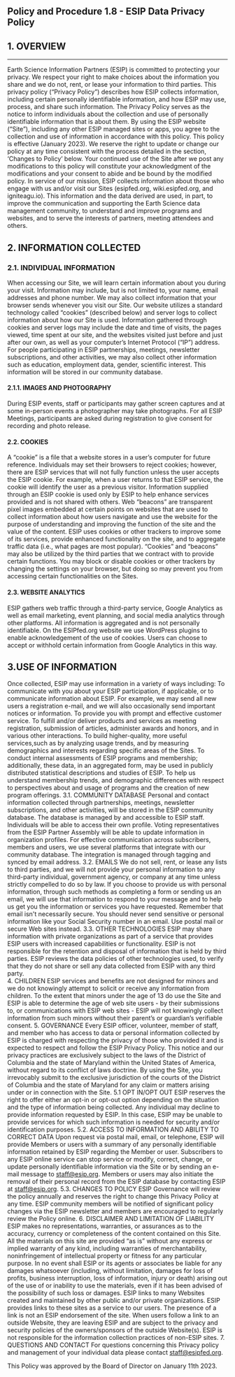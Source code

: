 ## Policy and Procedure 1.8 - ESIP Data Privacy Policy

## 1. OVERVIEW
----
Earth Science Information Partners (ESIP) is committed to protecting your privacy. We respect your right to make choices about the information you share and we do not, rent, or lease your information to third parties. This privacy policy (“Privacy Policy”) describes how ESIP collects information, including certain personally identifiable information, and how ESIP may use, process, and share such information. The Privacy Policy serves as the notice to inform individuals about the collection and use of personally identifiable information that is about them.
By using the ESIP website (“Site”), including any other ESIP managed sites or apps, you agree to the collection and use of information in accordance with this policy. This policy is effective (January 2023). We reserve the right to update or change our policy at any time consistent with the process detailed in the section, ‘Changes to Policy’ below. Your continued use of the Site after we post any modifications to this policy will constitute your acknowledgment of the modifications and your consent to abide and be bound by the modified policy.
In service of our mission, ESIP collects information about those who engage with us and/or visit our Sites (esipfed.org, wiki.esipfed.org, and igniteagu.io). This information and the data derived are used, in part, to improve the communication and supporting the Earth Science data management community, to understand and improve programs and websites, and to serve the interests of partners, meeting attendees and others.

**2. INFORMATION COLLECTED**
----
### 2.1. INDIVIDUAL INFORMATION
When accessing our Site, we will learn certain information about you during your visit. Information may include, but is not limited to, your name, email addresses and phone number. We may also collect information that your browser sends whenever you visit our Site. Our website utilizes a standard technology called “cookies” (described below) and server logs to collect information about how our Site is used. Information gathered through cookies and server logs may include the date and time of visits, the pages viewed, time spent at our site, and the websites visited just before and just after our own, as well as your computer’s Internet Protocol (“IP”) address.
For people participating in ESIP partnerships, meetings, newsletter subscriptions, and other activities, we may also collect other information such as education, employment data, gender, scientific interest. This information will be stored in our community database.
#### 2.1.1. IMAGES AND PHOTOGRAPHY
During ESIP events, staff or participants may gather screen captures and at some in-person events a photographer may take photographs. For all ESIP Meetings, participants are asked during registration to give consent for recording and photo release.
#### 2.2. COOKIES
A “cookie” is a file that a website stores in a user’s computer for future reference. Individuals may set their browsers to reject cookies; however, there are ESIP services that will not fully function unless the user accepts the ESIP cookie. For example, when a user returns to that ESIP service, the cookie will identify the user as a previous visitor. Information supplied through an ESIP cookie is used only by ESIP to help enhance services provided and is not shared with others. 
Web “beacons” are transparent pixel images embedded at certain points on websites that are used to collect information about how users navigate and use the website for the purpose of understanding and improving the function of the site and the value of the content. ESIP uses cookies or other trackers to improve some of its services, provide enhanced functionality on the site, and to aggregate traffic data (i.e., what pages are most popular). 
“Cookies” and “beacons” may also be utilized by the third parties that we contract with to provide certain functions. You may block or disable cookies or other trackers by changing the settings on your browser, but doing so may prevent you from accessing certain functionalities on the Sites.
#### 2.3. WEBSITE ANALYTICS
ESIP gathers web traffic through a third-party service, Google Analytics as well as email marketing, event planning, and social media analytics through other platforms. All information is aggregated and is not personally identifiable. On the ESIPfed.org website we use WordPress plugins to enable acknowledgement of the use of cookies. Users can choose to accept or withhold certain information from Google Analytics in this way. 

3.USE OF INFORMATION
----
Once collected, ESIP may use information in a variety of ways including: 
To communicate with you about your ESIP participation, if applicable, or to communicate information about ESIP. For example, we may send all new users a registration e-mail, and we will also occasionally send important notices or information.
To provide you with prompt and effective customer service. 
To fulfill and/or deliver products and services as meeting registration, submission of articles, administer awards and honors, and in various other interactions. 
To build higher-quality, more useful services,such as by analyzing usage trends, and by measuring demographics and interests regarding specific areas of the Sites. 
To conduct internal assessments of ESIP programs and membership; additionally, these data, in an aggregated form, may be used in publicly distributed statistical descriptions and studies of ESIP. 
To help us understand membership trends, and demographic differences with respect to perspectives about and usage of programs and the creation of new program offerings. 
3.1. COMMUNITY DATABASE
Personal and contact information collected through partnerships, meetings, newsletter subscriptions, and other activities, will be stored in the ESIP community database. The database is managed by and accessible to ESIP staff. Individuals will be able to access their own profile. Voting representatives from the ESIP Partner Assembly will be able to update information in organization profiles.
For effective communication across subscribers, members and users, we use several platforms that integrate with our community database. The integration is managed through tagging and synced by email address.
3.2. EMAILS
We do not sell, rent, or lease any lists to third parties, and we will not provide your personal information to any third-party individual, government agency, or company at any time unless strictly compelled to do so by law.
If you choose to provide us with personal information, through such methods as completing a form or sending us an email, we will use that information to respond to your message and to help us get you the information or services you have requested.
Remember that email isn't necessarily secure. You should never send sensitive or personal information like your Social Security number in an email. Use postal mail or secure Web sites instead.
3.3. OTHER TECHNOLOGIES 
ESIP may share information with private organizations as part of a service that provides ESIP users with increased capabilities or functionality. ESIP is not responsible for the retention and disposal of information that is held by third parties. ESIP reviews the data policies of other technologies used, to verify that they do not share or sell any data collected from ESIP with any third party.  
4. CHILDREN 
ESIP services and benefits are not designed for minors and we do not knowingly attempt to solicit or receive any information from children. To the extent that minors under the age of 13 do use the Site and ESIP is able to determine the age of web site users - by their submissions to, or communications with ESIP web sites - ESIP will not knowingly collect information from such minors without their parent’s or guardian’s verifiable consent.
5. GOVERNANCE
Every ESIP officer, volunteer, member of staff, and member who has access to data or personal information collected by ESIP is charged with respecting the privacy of those who provided it and is expected to respect and follow the ESIP Privacy Policy.
This notice and our privacy practices are exclusively subject to the laws of the District of Columbia and the state of Maryland within the United States of America, without regard to its conflict of laws doctrine.  By using the Site, you irrevocably submit to the exclusive jurisdiction of the courts of the District of Columbia and the state of Maryland for any claim or matters arising under or in connection with the Site.
5.1 OPT IN/OPT OUT 
ESIP reserves the right to offer either an opt-in or opt-out option depending on the situation and the type of information being collected. Any individual may decline to provide information requested by ESIP. In this case, ESIP may be unable to provide services for which such information is needed for security and/or identification purposes. 
5.2. ACCESS TO INFORMATION AND ABILITY TO CORRECT DATA
Upon request via postal mail, email, or telephone, ESIP will provide Members or users with a summary of any personally identifiable information retained by ESIP regarding the Member or user. Subscribers to any ESIP online service can stop service or modify, correct, change, or update personally identifiable information via the Site or by sending an e-mail message to staff@esip.org. Members or users may also initiate the removal of their personal record from the ESIP database by contacting ESIP at staff@esip.org. 
5.3. CHANGES TO POLICY 
ESIP Governance will review the policy annually and reserves the right to change this Privacy Policy at any time. ESIP community members will be notified of significant policy changes via the ESIP newsletter and members are encouraged to regularly review the Policy online. 
6. DISCLAIMER AND LIMITATION OF LIABILITY
ESIP makes no representations, warranties, or assurances as to the accuracy, currency or completeness of the content contained on this Site. All the materials on this site are provided “as is” without any express or implied warranty of any kind, including warranties of merchantability, noninfringement of intellectual property or fitness for any particular purpose. In no event shall ESIP or its agents or associates be liable for any damages whatsoever (including, without limitation, damages for loss of profits, business interruption, loss of information, injury or death) arising out of the use of or inability to use the materials, even if it has been advised of the possibility of such loss or damages.
ESIP links to many Websites created and maintained by other public and/or private organizations. ESIP provides links to these sites as a service to our users. The presence of a link is not an ESIP endorsement of the site.
When users follow a link to an outside Website, they are leaving ESIP and are subject to the privacy and security policies of the owners/sponsors of the outside Website(s). ESIP is not responsible for the information collection practices of non-ESIP sites.
7. QUESTIONS AND CONTACT
For questions concerning this Privacy policy and management of your individual data please contact staff@esipfed.org. 


This Policy was approved by the Board of Director on January 11th 2023.
